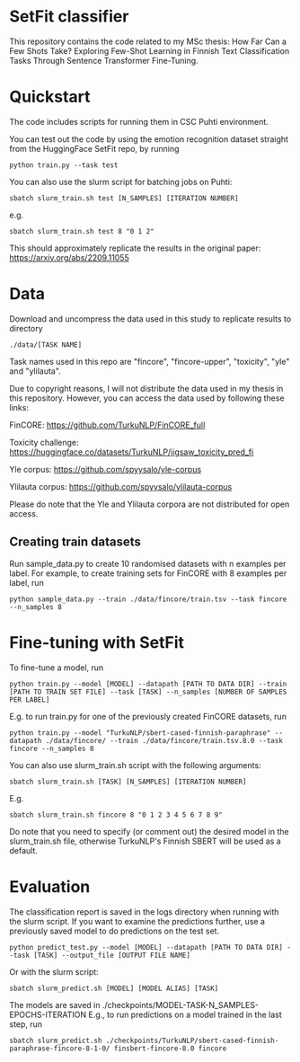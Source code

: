 # SetFit classifier

This repository contains the code related to my MSc thesis: How Far Can a Few Shots Take? Exploring Few-Shot Learning in Finnish Text Classification Tasks Through Sentence Transformer Fine-Tuning.

# Quickstart

The code includes scripts for running them in CSC Puhti environment. 

You can test out the code by using the emotion recognition dataset straight from the HuggingFace SetFit repo, by running 

```
python train.py --task test
```

You can also use the slurm script for batching jobs on Puhti:

```
sbatch slurm_train.sh test [N_SAMPLES] [ITERATION NUMBER]
```

e.g. 

```
sbatch slurm_train.sh test 8 "0 1 2"
```

This should approximately replicate the results in the original paper: https://arxiv.org/abs/2209.11055

# Data

Download and uncompress the data used in this study to replicate results to directory

```
./data/[TASK NAME]
```

Task names used in this repo are "fincore", "fincore-upper", "toxicity", "yle" and "ylilauta". 

Due to copyright reasons, I will not distribute the data used in my thesis in this repository. However, you can access the data used by following these links: 

FinCORE: https://github.com/TurkuNLP/FinCORE_full

Toxicity challenge: https://huggingface.co/datasets/TurkuNLP/jigsaw_toxicity_pred_fi

Yle corpus: https://github.com/spyysalo/yle-corpus

Ylilauta corpus: https://github.com/spyysalo/ylilauta-corpus

Please do note that the Yle and Ylilauta corpora are not distributed for open access. 

## Creating train datasets

Run sample_data.py to create 10 randomised datasets with n examples per label. For example, to create training sets for FinCORE with 8 examples per label, run

```
python sample_data.py --train ./data/fincore/train.tsv --task fincore --n_samples 8
```

# Fine-tuning with SetFit



To fine-tune a model, run

```
python train.py --model [MODEL] --datapath [PATH TO DATA DIR] --train [PATH TO TRAIN SET FILE] --task [TASK] --n_samples [NUMBER OF SAMPLES PER LABEL]
```

E.g. to run train.py for one of the previously created FinCORE datasets, run

```
python train.py --model "TurkuNLP/sbert-cased-finnish-paraphrase" --datapath ./data/fincore/ --train ./data/fincore/train.tsv.8.0 --task fincore --n_samples 8
```

You can also use slurm_train.sh script with the following arguments:

```
sbatch slurm_train.sh [TASK] [N_SAMPLES] [ITERATION NUMBER]
```

E.g.

```
sbatch slurm_train.sh fincore 8 "0 1 2 3 4 5 6 7 8 9"
```

Do note that you need to specify (or comment out) the desired model in the slurm_train.sh file, otherwise TurkuNLP's Finnish SBERT will be used as a default. 


# Evaluation

The classification report is saved in the logs directory when running with the slurm script. If you want to examine the predictions further, use a previously saved model to do predictions on the test set.

```
python predict_test.py --model [MODEL] --datapath [PATH TO DATA DIR] --task [TASK] --output_file [OUTPUT FILE NAME]
```

Or with the slurm script:

```
sbatch slurm_predict.sh [MODEL] [MODEL ALIAS] [TASK]
```

The models are saved in ./checkpoints/MODEL-TASK-N_SAMPLES-EPOCHS-ITERATION E.g., to run predictions on a model trained in the last step, run

```
sbatch slurm_predict.sh ./checkpoints/TurkuNLP/sbert-cased-finnish-paraphrase-fincore-8-1-0/ finsbert-fincore-8.0 fincore
```
